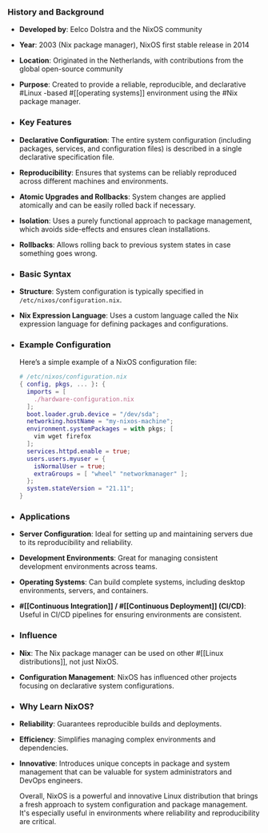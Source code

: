 ### **History and Background**
- **Developed by**: Eelco Dolstra and the NixOS community
- **Year**: 2003 (Nix package manager), NixOS first stable release in 2014
- **Location**: Originated in the Netherlands, with contributions from the global open-source community
- **Purpose**: Created to provide a reliable, reproducible, and declarative #Linux -based #[[operating systems]] environment using the #Nix package manager.
- ### **Key Features**
- **Declarative Configuration**: The entire system configuration (including packages, services, and configuration files) is described in a single declarative specification file.
- **Reproducibility**: Ensures that systems can be reliably reproduced across different machines and environments.
- **Atomic Upgrades and Rollbacks**: System changes are applied atomically and can be easily rolled back if necessary.
- **Isolation**: Uses a purely functional approach to package management, which avoids side-effects and ensures clean installations.
- **Rollbacks**: Allows rolling back to previous system states in case something goes wrong.
- ### **Basic Syntax**
- **Structure**: System configuration is typically specified in `/etc/nixos/configuration.nix`.
- **Nix Expression Language**: Uses a custom language called the Nix expression language for defining packages and configurations.
- ### **Example Configuration**
  
  Here’s a simple example of a NixOS configuration file:
  
  ```nix
  # /etc/nixos/configuration.nix
  { config, pkgs, ... }: {
    imports = [ 
      ./hardware-configuration.nix
    ];
    boot.loader.grub.device = "/dev/sda";
    networking.hostName = "my-nixos-machine";
    environment.systemPackages = with pkgs; [
      vim wget firefox
    ];
    services.httpd.enable = true;
    users.users.myuser = {
      isNormalUser = true;
      extraGroups = [ "wheel" "networkmanager" ];
    };
    system.stateVersion = "21.11";
  }
  ```
- ### **Applications**
- **Server Configuration**: Ideal for setting up and maintaining servers due to its reproducibility and reliability.
- **Development Environments**: Great for managing consistent development environments across teams.
- **Operating Systems**: Can build complete systems, including desktop environments, servers, and containers.
- **#[[Continuous Integration]] / #[[Continuous Deployment]] (CI/CD)**: Useful in CI/CD pipelines for ensuring environments are consistent.
- ### **Influence**
- **Nix**: The Nix package manager can be used on other #[[Linux distributions]], not just NixOS.
- **Configuration Management**: NixOS has influenced other projects focusing on declarative system configurations.
- ### **Why Learn NixOS?**
- **Reliability**: Guarantees reproducible builds and deployments.
- **Efficiency**: Simplifies managing complex environments and dependencies.
- **Innovative**: Introduces unique concepts in package and system management that can be valuable for system administrators and DevOps engineers.
  
  Overall, NixOS is a powerful and innovative Linux distribution that brings a fresh approach to system configuration and package management. It's especially useful in environments where reliability and reproducibility are critical.